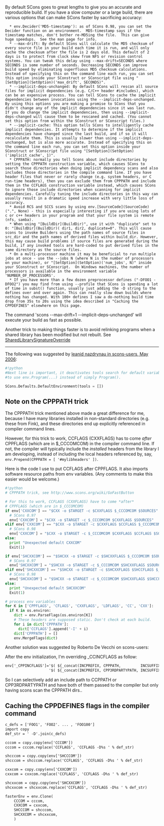 
By default SCons goes to great lengths to give you an accurate and reproducible build. If you have a slow computer or a large build, there are various options that can make SCons faster by sacrificing accuracy: 

      * env.Decider('MD5-timestamp'): as of SCons 0.98, you can set the Decider function on an environment.  MD5-timestamp says if the timestamp matches, don't bother re-MD5ing the file.  This can give huge speedups.  See the man page for info. 
      * --max-drift: By default SCons will calculate the MD5 checksum of every source file in your build each time it is run, and will only cache the checksum after the file is 2 days old. This default of 2 days is to protect from clock skew from NFS or revision control systems. You can tweak this delay using --max-drift=SECONDS where SECONDS is some number of seconds. Decreasing SECONDS can improve build speed by eliminating superfluous MD5 checksum calculations. Instead of specifying this on the command line each run, you can set this option inside your SConstruct or SConscript file using "[SetOption](SetOption)('max_drift', SECONDS)". 
      * --implicit-deps-unchanged: By default SCons will rescan all source files for implicit dependencies (e.g. C/C++ header #includes), which can be an expensive process. You can tell SCons to cache the implicit dependencies between invocations using the --implicit-deps-unchanged. By using this options you are making a promise to SCons that you didn't change any of the implicit dependencies since it was last run. If you do change the implicit dependencies, then using --implicit-deps-changed will cause them to be rescaned and cached. (You cannot set this option from within the SConstruct or SConscript files.) 
      * --implicit-cache: This option tells SCons to intelligently cache implicit dependencies. It attempts to determine if the implicit dependencies have changed since the last build, and if so it will recalculate them. This is usually slower than using --implicit-deps-unchanged, but is also more accurate. Instead of specifying this on the command line each run, you can set this option inside your SConstruct or SConscript file using "[SetOption](SetOption)('implicit_cache', 1)". 
      * CPPPATH: normally you tell Scons about include directories by setting the CPPPATH construction variable, which causes SCons to search those directories when doing implicit dependency scans and also includes those directories in the compile command line. If you have header files that never or rarely change (e.g. system headers, or C run-time headers), then you can exclude them from CPPPATH and include them in the CCFLAGS construction variable instead, which causes SCons to ignore those include directories when scanning for implicit dependencies. Carefully tuning the include directories in this way can usually result in a dramatic speed increase with very little loss of accuracy. 
      * Avoid RCS and SCCS scans by using env.[SourceCode](SourceCode)(".", None) - this is especially interesting if you are using lots of c or c++ headers in your program and that your file system is remote (nfs, samba). 
      * When using "[BuildDir](BuildDir)", use it with "duplicate" set to 0: "[BuildDir](BuildDir)( dir1, dir2, duplicate=0". This will cause scons to invoke Builders using the path names of source files in src_dir and the path names of derived files within build_dir. However, this may cause build problems if source files are generated during the build, if any invoked tools are hard-coded to put derived files in the same directory as the source files. 
      * On a multi-processor machine it may be beneficial to run multiple jobs at once - use the --jobs N (where N is the number of processors on your machine), or "[SetOption](SetOption)('num_jobs', N)" inside your SConstruct or SConscript.  On Windows machines, the number of processors is available in the environment variable 'NUMBER_OF_PROCESSORS'. 
      * If you have more than a few dozen preprocessor defines ("-DFOO1 -DFOO2") you may find from using --profile that SCons is spending a lot of time in subst() function, usually just adding the -D string to the defines over and over again. This can really slow down builds where nothing has changed. With 100+ defines I saw a do-nothing build time drop from 35s to 20s using the idea described in "Caching the CPPDEFINES" elsewhere on this page. 
The command 'scons --max-drift=1 --implicit-deps-unchanged' will execute your build as fast as possible. 

Another trick to making things faster is to avoid relinking programs when a shared library has been modified but not rebuilt. See [SharedLibrarySignatureOverride](SharedLibrarySignatureOverride) 

--- 

The following was suggested by [leanid nazdrynau in scons-users, May 2006](http://scons.tigris.org/servlets/ReadMsg?list=users&msgNo=7713): 
```python
#!python 
#Next line is important, it deactivates tools search for default variable, just note that now in SConscript you have 
#to use env.Program(...) instead of simply Program().

SCons.Defaults.DefaultEnvironment(tools = []) 
```

## Note on the CPPPATH trick

The CPPPATH trick mentioned above made a great difference for me, because I have many libraries installed in non-standard directories (e.g. these from Fink), and these directories end up explicitly referenced in compiler command lines. 

However, for this trick to work, CCFLAGS (CXXFLAGS) has to come *after* CPPFLAGS (which are in $_CCCOMCOM) in the compiler command line. If not, the compiler will typically include the _installed_ headers from the library I am developing, instead of including the local headers referenced by, say, `env.Prepend(CPPPATH = [ '#mylibheaders' ])`. 

Here is the code I use to put CCFLAGS after CPPFLAGS. It also imports software resource paths  from env variables. (Any comments to make this easier would be welcome.) 


```python
#!python 
# CPPPATH trick, see http://www.scons.org/wiki/GoFastButton

# For this to work, CCFLAGS (CXXFLAGS) have to come *after*
# CPPFLAGS (which are in $_CCCOMCOM)
if env['CXXCOM'] == "$CXX -o $TARGET -c $CXXFLAGS $_CCCOMCOM $SOURCES":
  # SCons 0.97
  env['CXXCOM'] = "$CXX -o $TARGET -c $_CCCOMCOM $CXXFLAGS $SOURCES"
elif env['CXXCOM'] == "$CXX -o $TARGET -c $CXXFLAGS $CCFLAGS $_CCCOMCOM $SOURCES":
  # SCons 0.98
  env['CXXCOM'] = "$CXX -o $TARGET -c $_CCCOMCOM $CXXFLAGS $CCFLAGS $SOURCES"
else:
  print "Unexpected default CXXCOM"
  Exit(1)

if env['SHCXXCOM'] == "$SHCXX -o $TARGET -c $SHCXXFLAGS $_CCCOMCOM $SOURCES":
  # SCons 0.97
  env['SHCXXCOM'] = "$SHCXX -o $TARGET -c $_CCCOMCOM $SHCXXFLAGS $SOURCES"
elif env['SHCXXCOM'] == "$SHCXX -o $TARGET -c $SHCXXFLAGS $SHCCFLAGS $_CCCOMCOM $SOURCES":
  # SCons 0.98
  env['SHCXXCOM'] = "$SHCXX -o $TARGET -c $_CCCOMCOM $SHCXXFLAGS $SHCCFLAGS $SOURCES"
else:
  print "Unexpected default SHCXXCOM"
  Exit(1)

# process env variables
for K in ['CPPFLAGS', 'CFLAGS', 'CXXFLAGS', 'LDFLAGS', 'CC', 'CXX']:
  if K in os.environ:
    dict = env.ParseFlags(os.environ[K])
    # These headers are supposed static. Don't check at each build.
    for i in dict['CPPPATH']: 
      dict['CCFLAGS'].append('-I' + i)
    dict['CPPPATH'] = []
    env.MergeFlags(dict)
```
Another solution was suggested by Roberto De Vecchi on scons-users: 

After the env initialization, I'm overriding _CCINCFLAGS as follow: 


```txt
env['_CPPINCFLAGS']='$( ${_concat(INCPREFIX, CPPPATH,         INCSUFFIX, __env__, RDirs, TARGET, SOURCE)} $)' +\
                    '$( ${_concat(INCPREFIX, CPP3RDPARTYPATH, INCSUFFIX, __env__, RDirs, TARGET, SOURCE)} $)'
```
So I can selectively add an include path to CCPPATH or CPP3RDPARTYPATH and have both of them passed to the compiler but only having scons scan the CPPPATH dirs.. 


## Caching the CPPDEFINES flags in the compiler command


```txt
c_defs = ['FOO1', 'FOO2'. ... , 'FOO100']
import copy
def_str = ' -D'.join(c_defs)

cccom = copy.copy(env['CCCOM'])
cccom = cccom.replace('CCFLAGS', 'CCFLAGS -D%s ' % def_str)

shcccom = copy.copy(env['SHCCCOM'])
shcccom = shcccom.replace('CCFLAGS', 'CCFLAGS -D%s ' % def_str)

cxxcom = copy.copy(env['CXXCOM'])
cxxcom = cxxcom.replace('CCFLAGS', 'CCFLAGS -D%s ' % def_str)

shcxxcom = copy.copy(env['SHCXXCOM'])
shcxxcom = shcxxcom.replace('CCFLAGS', 'CCFLAGS -D%s ' % def_str)

fasterEnv = env.Clone(
    CCCOM = cccom,
    CXXCOM = cxxcom,
    SHCCCOM = shcccom,
    SHCXXCOM = shcxxcom,
    )   
```